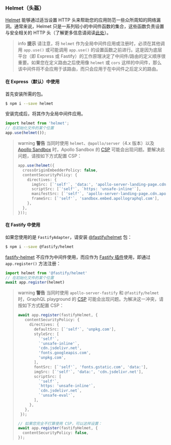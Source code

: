 ### Helmet（头盔）

[Helmet](https://github.com/helmetjs/helmet) 能够通过适当设置 HTTP 头来帮助您的应用防范一些众所周知的网络漏洞。通常来说，Helmet 只是一系列较小的中间件函数的集合，这些函数负责设置与安全相关的 HTTP 头（了解更多信息请阅读[此处](https://github.com/helmetjs/helmet#how-it-works)）。

> info **提示** 请注意，将 `helmet` 作为全局中间件应用或注册时，必须在其他调用 `app.use()` 或可能调用 `app.use()` 的设置函数之前进行。这是因为底层平台（即 Express 或 Fastify）的工作原理决定了中间件/路由的定义顺序很重要。如果您在定义路由之后使用像 `helmet` 或 `cors` 这样的中间件，那么该中间件将不会应用于该路由，而只会应用于在中间件之后定义的路由。

#### 在 Express（默认）中使用

首先安装所需的包。

```bash
$ npm i --save helmet
```

安装完成后，将其作为全局中间件应用。

```typescript
import helmet from 'helmet';
// 在初始化文件的某个位置
app.use(helmet());
```

> warning **警告** 当同时使用 `helmet`、`@apollo/server`（4.x 版本）以及 [Apollo Sandbox](https://docs.nestjs.com/graphql/quick-start#apollo-sandbox) 时，Apollo Sandbox 的 [CSP](https://developer.mozilla.org/en-US/docs/Web/HTTP/CSP) 可能会出现问题。要解决此问题，请按如下方式配置 CSP：
>
> ```typescript
> app.use(helmet({
>   crossOriginEmbedderPolicy: false,
>   contentSecurityPolicy: {
>     directives: {
>       imgSrc: [`'self'`, 'data:', 'apollo-server-landing-page.cdn.apollographql.com'],
>       scriptSrc: [`'self'`, `https: 'unsafe-inline'`],
>       manifestSrc: [`'self'`, 'apollo-server-landing-page.cdn.apollographql.com'],
>       frameSrc: [`'self'`, 'sandbox.embed.apollographql.com'],
>     },
>   },
> }));

#### 在 Fastify 中使用

如果您使用的是 `FastifyAdapter`，请安装 [@fastify/helmet](https://github.com/fastify/fastify-helmet) 包：

```bash
$ npm i --save @fastify/helmet
```

[fastify-helmet](https://github.com/fastify/fastify-helmet) 不应作为中间件使用，而应作为 [Fastify 插件](https://www.fastify.io/docs/latest/Reference/Plugins/)使用，即通过 `app.register()` 方法注册：

```typescript
import helmet from '@fastify/helmet'
// 在初始化文件的某个位置
await app.register(helmet)
```

> warning **警告** 当同时使用 `apollo-server-fastify` 和 `@fastify/helmet` 时，GraphQL  playground 的 [CSP](https://developer.mozilla.org/en-US/docs/Web/HTTP/CSP) 可能会出现问题。为解决这一冲突，请按如下方式配置 CSP：
>
> ```typescript
> await app.register(fastifyHelmet, {
>    contentSecurityPolicy: {
>      directives: {
>        defaultSrc: [`'self'`, 'unpkg.com'],
>        styleSrc: [
>          `'self'`,
>          `'unsafe-inline'`,
>          'cdn.jsdelivr.net',
>          'fonts.googleapis.com',
>          'unpkg.com',
>        ],
>        fontSrc: [`'self'`, 'fonts.gstatic.com', 'data:'],
>        imgSrc: [`'self'`, 'data:', 'cdn.jsdelivr.net'],
>        scriptSrc: [
>          `'self'`,
>          `https: 'unsafe-inline'`,
>          `cdn.jsdelivr.net`,
>          `'unsafe-eval'`,
>        ],
>      },
>    },
>  });
>
> // 如果您完全不打算使用 CSP，可以这样设置：
> await app.register(fastifyHelmet, {
>   contentSecurityPolicy: false,
> });
> ```